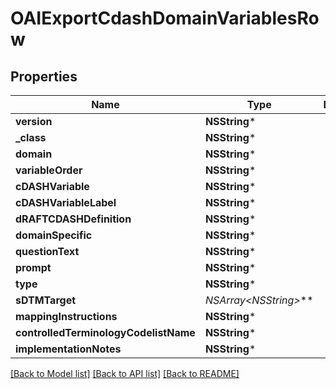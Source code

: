 # OAIExportCdashDomainVariablesRow

## Properties
Name | Type | Description | Notes
------------ | ------------- | ------------- | -------------
**version** | **NSString*** |  | [optional] 
**_class** | **NSString*** |  | [optional] 
**domain** | **NSString*** |  | [optional] 
**variableOrder** | **NSString*** |  | [optional] 
**cDASHVariable** | **NSString*** |  | [optional] 
**cDASHVariableLabel** | **NSString*** |  | [optional] 
**dRAFTCDASHDefinition** | **NSString*** |  | [optional] 
**domainSpecific** | **NSString*** |  | [optional] 
**questionText** | **NSString*** |  | [optional] 
**prompt** | **NSString*** |  | [optional] 
**type** | **NSString*** |  | [optional] 
**sDTMTarget** | **NSArray&lt;NSString*&gt;*** |  | [optional] 
**mappingInstructions** | **NSString*** |  | [optional] 
**controlledTerminologyCodelistName** | **NSString*** |  | [optional] 
**implementationNotes** | **NSString*** |  | [optional] 

[[Back to Model list]](../README.md#documentation-for-models) [[Back to API list]](../README.md#documentation-for-api-endpoints) [[Back to README]](../README.md)


